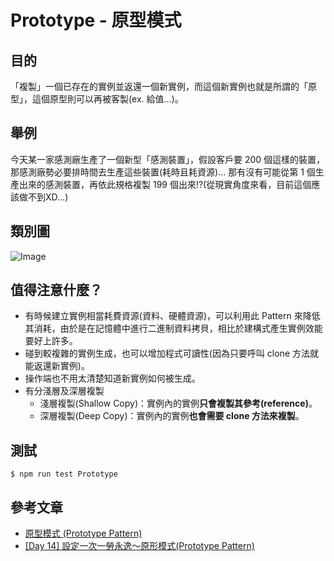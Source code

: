 # Prototype - 原型模式
## 目的
「複製」一個已存在的實例並返還一個新實例，而這個新實例也就是所謂的「原型」，這個原型則可以再被客製(ex. 給值...)。

## 舉例
今天某一家感測廠生產了一個新型「感測裝置」，假設客戶要 200 個這樣的裝置，那感測廠勢必要排時間去生產這些裝置(耗時且耗資源)...
那有沒有可能從第 1 個生產出來的感測裝置，再依此規格複製 199 個出來!?(從現實角度來看，目前這個應該做不到XD...)

## 類別圖
![Image](https://i.imgur.com/ucPn0O1.png)

## 值得注意什麼？
- 有時候建立實例相當耗費資源(資料、硬體資源)，可以利用此 Pattern 來降低其消耗，由於是在記憶體中進行二進制資料拷貝，相比於建構式產生實例效能要好上許多。
- 碰到較複雜的實例生成，也可以增加程式可讀性(因為只要呼叫 clone 方法就能返還新實例)。
- 操作端也不用太清楚知道新實例如何被生成。
- 有分淺層及深層複製
   - 淺層複製(Shallow Copy)：實例內的實例**只會複製其參考(reference)**。
   - 深層複製(Deep Copy)：實例內的實例**也會需要 clone 方法來複製**。

## 測試
```
$ npm run test Prototype
```

## 參考文章
 - [原型模式 (Prototype Pattern)](http://corrupt003-design-pattern.blogspot.com/2017/02/prototype-pattern.html)
 - [\[Day 14\] 設定一次一勞永逸～原形模式(Prototype Pattern)](https://ithelp.ithome.com.tw/articles/10205989)
